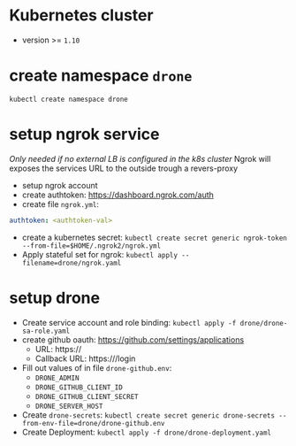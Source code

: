 
# Kubernetes cluster
* version >= `1.10`

# create namespace `drone`

    kubectl create namespace drone

# setup ngrok service
*Only needed if no external LB is configured in the k8s cluster*
Ngrok will exposes the services URL to the outside trough a revers-proxy

* setup ngrok account
* create authtoken: https://dashboard.ngrok.com/auth
* create file `ngrok.yml`:
```yaml
authtoken: <authtoken-val>
```
* create a kubernetes secret: `kubectl create secret generic ngrok-token --from-file=$HOME/.ngrok2/ngrok.yml`
* Apply stateful set for ngrok: `kubectl apply --filename=drone/ngrok.yaml`

# setup drone
* Create service account and role binding: `kubectl apply -f drone/drone-sa-role.yaml `
* create github oauth: https://github.com/settings/applications
  * URL: https://<ngrok-server>
  * Callback URL: https://<ngrok-server>/login
* Fill out values of in file `drone-github.env`:
  * `DRONE_ADMIN`
  * `DRONE_GITHUB_CLIENT_ID`
  * `DRONE_GITHUB_CLIENT_SECRET` 
  * `DRONE_SERVER_HOST`    
* Create `drone-secrets`: `kubectl create secret generic drone-secrets --from-env-file=drone/drone-github.env`
* Create Deployment: `kubectl apply -f drone/drone-deployment.yaml`
